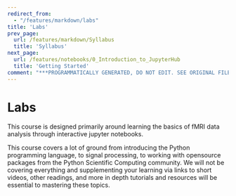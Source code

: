```yaml
---
redirect_from:
  - "/features/markdown/labs"
title: 'Labs'
prev_page:
  url: /features/markdown/Syllabus
  title: 'Syllabus'
next_page:
  url: /features/notebooks/0_Introduction_to_JupyterHub
  title: 'Getting Started'
comment: "***PROGRAMMATICALLY GENERATED, DO NOT EDIT. SEE ORIGINAL FILES IN /content***"
---
```

# Labs
This course is designed primarily around learning the basics of fMRI data analysis through interactive jupyter notebooks.

This course covers a lot of ground from introducing the Python programming language, to signal processing, to working with opensource packages from the Python Scientific Computing community.
We will not be covering everything and supplementing your learning via links to short videos, other readings, and more in depth tutorials and resources will be essential to mastering these topics.
